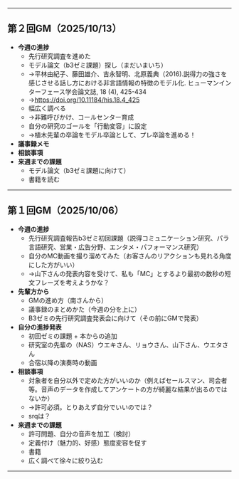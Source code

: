 -------------------------------------------------------------------------------------------------------------------
## 第２回GM（2025/10/13）
- **今週の進捗**
  - 先行研究調査を進めた
  - モデル論文（b3ゼミ課題）探し（まだいまいち）
   - ->平林由紀子、藤田雄介、吉永智明、北原義典（2016).説得力の強さを感じさせる話し方における非言語情報の特徴のモデル化. ヒューマンインターフェース学会論文誌, 18 (4), 425-434
   - ->https://doi.org/10.11184/his.18.4_425
  - 幅広く調べる
  - ->非難呼びかけ、コールセンター育成
  - 自分の研究のゴールを「行動変容」に設定
  - ->植木先輩の卒論をモデル卒論として、プレ卒論を進める！
- **議事録メモ**
- **相談事項**
- **来週までの課題**
  - モデル論文（b3ゼミ課題に向けて）
  - 書籍を読む
-------------------------------------------------------------------------------------------------------------------
## 第１回GM（2025/10/06）
- **今週の進捗**
  - 先行研究調査報告b3ゼミ初回課題（説得コミュニケーション研究、パラ言語研究、営業・広告分野、エンタメ・パフォーマンス研究）
  - 自分のMC動画を撮り溜めてみた（お客さんのリアクションも見れる角度にした方がいい）
  - ->山下さんの発表内容を受けて、私も「MC」とするより最初の数秒の短文フレーズを考えようかな？
- **先輩方から**
  - GMの進め方（南さんから）
  - 議事録のまとめかた（今週の分を上に）
  - B3ゼミの先行研究調査発表会に向けて（その前にGMで発表）
- **自分の進捗発表**
  - 初回ゼミの課題 + 本からの追加
  - 研究室の先輩の（NAS）ウエキさん、リョウさん、山下さん、ウエタさん
  - 合宿以降の演奏時の動画
- **相談事項**
  - 対象者を自分以外で定めた方がいいのか（例えばセールスマン、司会者等。音声のデータを作成してアンケートの方が綺麗な結果が出るのではないか）
  - ->許可必須。とりあえず自分でいいのでは？
  - srqは？
- **来週までの課題**
  - 許可問題、自分の音声を加工（検討）
  - 定義付け（魅力的、好感）態度変容を促す
  - 書籍
  - 広く調べて徐々に絞り込む

---------------------------------------------------------------------------------------------------------------------
